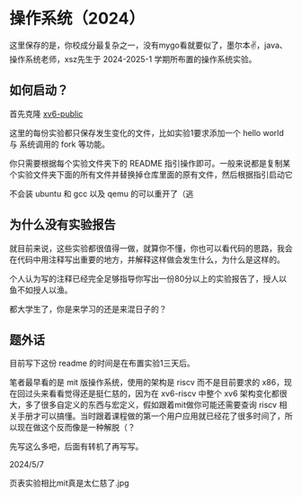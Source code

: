 # 操作系统（2024）

这里保存的是，你校成分最复杂之一，没有mygo看就要似了，墨尔本✌，java、操作系统老师，xsz先生于 2024-2025-1 学期所布置的操作系统实验。

## 如何启动？

首先克隆 [xv6-public](https://github.com/mit-pdos/xv6-public) 

这里的每份实验都只保存发生变化的文件，比如实验1要求添加一个 hello world 与 系统调用的 fork 等功能。

你只需要根据每个实验文件夹下的 README 指引操作即可。一般来说都是复制某个实验文件夹下面的所有文件并替换掉仓库里面的原有文件，然后根据指引启动它

不会装 ubuntu 和 gcc 以及 qemu 的可以重开了（逃

## 为什么没有实验报告

就目前来说，这些实验都很值得一做，就算你不懂，你也可以看代码的思路，我会在代码中用注释写出重要的地方，并解释这样做会发生什么，为什么是这样的。

个人认为写的注释已经完全足够指导你写出一份80分以上的实验报告了，授人以鱼不如授人以渔。

都大学生了，你是来学习的还是来混日子的？

## 题外话

目前写下这份 readme 的时间是在布置实验1三天后。

笔者最早看的是 mit 版操作系统，使用的架构是 riscv 而不是目前要求的 x86，现在回过头来看看觉得还是挺仁慈的，因为在 xv6-riscv 中整个 xv6 架构变化都很大，多了很多自定义的东西与宏定义，假如跟着mit做你可能还需要查询 riscv 相关手册才可以搞懂。当时跟着课程做的第一个用户应用就已经花了很多时间了，所以现在做这个反而像是一种解脱（？

先写这么多吧，后面有转机了再写写。

2024/5/7

页表实验相比mit真是太仁慈了.jpg
